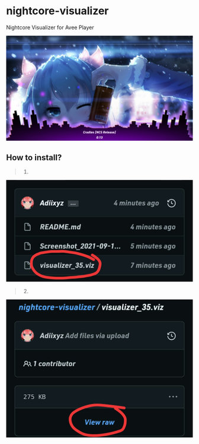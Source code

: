 # nightcore-visualizer
Nightcore Visualizer for Avee Player

![Example](./Screenshot_2021-09-15-20-09-18-70.png)

## How to install?

> 1.
>
![one](./IMG_20210915_201834.jpg)

> 2.
![two](./IMG_20210915_201851.jpg)

